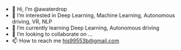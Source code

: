 - 👋 Hi, I’m @awaterdrop
- 👀 I’m interested in Deep Learning, Machine Learning, Autonomous driving, VR, NLP
- 🌱 I’m currently learning Deep Learning, Autonomous driving
- 💞️ I’m looking to collaborate on ...
- 📫 How to reach me hjs99553b@gmail.com

<!---
awaterdrop/awaterdrop is a ✨ special ✨ repository because its `README.md` (this file) appears on your GitHub profile.
You can click the Preview link to take a look at your changes.
--->
